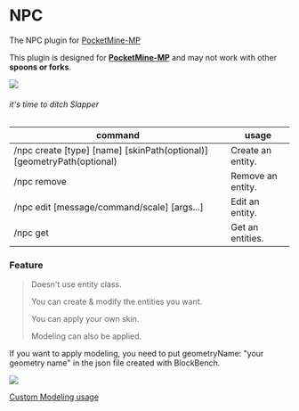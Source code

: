 # NPC

The NPC plugin for [PocketMine-MP](https://github.com/pmmp/PocketMine-MP)

This plugin is designed for **[PocketMine-MP](https://github.com/pmmp/PocketMine-MP)** and may not work with other **spoons or forks**.

[![](https://poggit.pmmp.io/shield.state/NPC)](https://poggit.pmmp.io/p/NPC)

###### it's time to ditch Slapper

|command|usage|
|------|---|
|/npc create [type] [name] [skinPath(optional)] [geometryPath(optional)|Create an entity.
|/npc remove|Remove an entity.
|/npc edit [message/command/scale] [args...]|Edit an entity.
|/npc get|Get an entities.

### Feature

>Doesn't use entity class.
>
>You can create & modify the entities you want.
>
>You can apply your own skin.
>
>Modeling can also be applied.

If you want to apply modeling, you need to put geometryName: "your geometry name" in the json file created with BlockBench.

![](https://raw.githubusercontent.com/alvin0319/NPC/stable/images/model.png)

[Custom Modeling usage](https://github.com/alvin0319/NPC/stable/Custom_Modeling_usage.md)